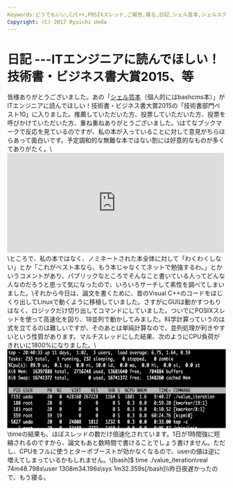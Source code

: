 ```yaml
---
Keywords:どうでもいい,C/C++,POSIXスレッド,ご報告,寝る,日記,シェル芸本,シェルスクリプト高速開発手法
Copyright: (C) 2017 Ryuichi Ueda
---
```


# 日記 ---ITエンジニアに読んでほしい！技術書・ビジネス書大賞2015、等
皆様ありがとうございました。あの「<a href="http://www.amazon.co.jp/gp/product/B00LBPGFJS/ref=as_li_ss_tl?ie=UTF8&camp=247&creative=7399&creativeASIN=B00LBPGFJS&linkCode=as2&tag=ryuichiueda-22">シェル芸本</a><img src="http://ir-jp.amazon-adsystem.com/e/ir?t=ryuichiueda-22&l=as2&o=9&a=B00LBPGFJS" width="1" height="1" border="0" alt="" style="border:none !important; margin:0px !important;" />（個人的にはbashcms本）」がITエンジニアに読んでほしい！技術書・ビジネス書大賞2015の「技術書部門ベスト10」に入りました。推薦していただいた方、投票していただいた方、投票を呼びかけていただいた方、重ね重ねありがとうございました。\\はてなブックマークで反応を見ているのですが、私の本が入っていることに対して意見がちらほらあって面白いです。予定調和的な無難な本ではない割には好意的なものが多くてありがたく。\\<iframe marginwidth="0" marginheight="0" src="http://b.hatena.ne.jp/entry.parts?url=http%3A%2F%2Fwww.shoeisha.co.jp%2Fcampaign%2Faward%2Fresult" scrolling="no" frameborder="0" height="230" width="500"><div class="hatena-bookmark-detail-info"><a href="http://www.shoeisha.co.jp/campaign/award/result">ITエンジニアに読んでほしい！技術書・ビジネス書 大賞 2015</a><a href="http://b.hatena.ne.jp/entry/www.shoeisha.co.jp/campaign/award/result">はてなブックマーク - ITエンジニアに読んでほしい！技術書・ビジネス書 大賞 2015</a></div></iframe>\\ところで、私の本ではなく、ノミネートされた本全体に対して「わくわくしない」とか「これがベスト本なら、もう本じゃなくてネットで勉強するわ。」とかいうコメントがあり、パブリックなところでそんなこと書いている人ってどんな人なのだろうと思って気になったので、いろいろサーチして素性を調べてしまいました。\\それから今日は、論文を書くために、昔のVisual C++のコードをほじくり出してLinuxで動くように移植していました。さすがにGUIは動かすつもりはなく、ロジックだけ切り出してコマンドにしていました。ついでにPOSIXスレッドを使って高速化を図り、18並列で動かしてみました。科学計算っていうのは式を立てるのは難しいですが、そのあとは単純計算なので、並列処理が利きやすいという性質があります。マルチスレッドにした結果、次のようにCPU負荷がきれいに1800%になりました。\\<a href="スクリーンショット-2015-01-20-20.40.19.png"><img src="スクリーンショット-2015-01-20-20.40.19-1024x299.png" alt="スクリーンショット 2015-01-20 20.40.19" width="625" height="182" class="aligncenter size-large wp-image-5010" /></a>\\timeの結果も、ほぼスレッドの数だけ倍速化されています。1日が1時間強に短縮されるのですから、論文もあと数時間で書けることでしょう書けません。ただし、CPUをフルに使うとターボブーストが効かなくなるので、userの値は逆に増えてしまっているかもしれません。\\[bash]\$ time ./value_iteration\real 74m48.798s\user 1308m34.196s\sys 1m32.359s\[/bash]\\\昨日夜遅かったので、もう寝る。
